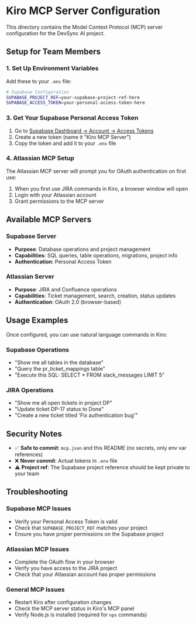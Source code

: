 # Kiro MCP Server Configuration

This directory contains the Model Context Protocol (MCP) server configuration for the DevSync AI project.

## Setup for Team Members

### 1. Set Up Environment Variables

Add these to your `.env` file:

```bash
# Supabase Configuration
SUPABASE_PROJECT_REF=your-supabase-project-ref-here
SUPABASE_ACCESS_TOKEN=your-personal-access-token-here
```

### 3. Get Your Supabase Personal Access Token

1. Go to [Supabase Dashboard → Account → Access Tokens](https://supabase.com/dashboard/account/tokens)
2. Create a new token (name it "Kiro MCP Server")
3. Copy the token and add it to your `.env` file

### 4. Atlassian MCP Setup

The Atlassian MCP server will prompt you for OAuth authentication on first use:
1. When you first use JIRA commands in Kiro, a browser window will open
2. Login with your Atlassian account
3. Grant permissions to the MCP server

## Available MCP Servers

### Supabase Server
- **Purpose**: Database operations and project management
- **Capabilities**: SQL queries, table operations, migrations, project info
- **Authentication**: Personal Access Token

### Atlassian Server  
- **Purpose**: JIRA and Confluence operations
- **Capabilities**: Ticket management, search, creation, status updates
- **Authentication**: OAuth 2.0 (browser-based)

## Usage Examples

Once configured, you can use natural language commands in Kiro:

### Supabase Operations
- "Show me all tables in the database"
- "Query the pr_ticket_mappings table"
- "Execute this SQL: SELECT * FROM slack_messages LIMIT 5"

### JIRA Operations
- "Show me all open tickets in project DP"
- "Update ticket DP-17 status to Done"
- "Create a new ticket titled 'Fix authentication bug'"

## Security Notes

- ✅ **Safe to commit**: `mcp.json` and this README (no secrets, only env var references)
- ❌ **Never commit**: Actual tokens in `.env` file
- ⚠️ **Project ref**: The Supabase project reference should be kept private to your team

## Troubleshooting

### Supabase MCP Issues
- Verify your Personal Access Token is valid
- Check that `SUPABASE_PROJECT_REF` matches your project
- Ensure you have proper permissions on the Supabase project

### Atlassian MCP Issues  
- Complete the OAuth flow in your browser
- Verify you have access to the JIRA project
- Check that your Atlassian account has proper permissions

### General MCP Issues
- Restart Kiro after configuration changes
- Check the MCP server status in Kiro's MCP panel
- Verify Node.js is installed (required for `npx` commands)